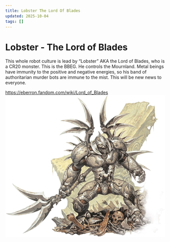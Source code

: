 ```yaml
---
title: Lobster The Lord Of Blades
updated: 2025-10-04
tags: []
---
```


# Lobster - The Lord of Blades

This whole robot culture is lead by “Lobster” AKA the Lord of Blades, who is a CR20 monster. This is the BBEG. He controls the Mournland. Metal beings have immunity to the positive and negative energies, so his band of authoritarian murder bots are immune to the mist. This will be new news to everyone.

https://eberron.fandom.com/wiki/Lord_of_Blades
![4A87CFD9-AF41-428B-8FFD-E4E27C1C5E3C](/assets/images/4A87CFD9-AF41-428B-8FFD-E4E27C1C5E3C.webp)
